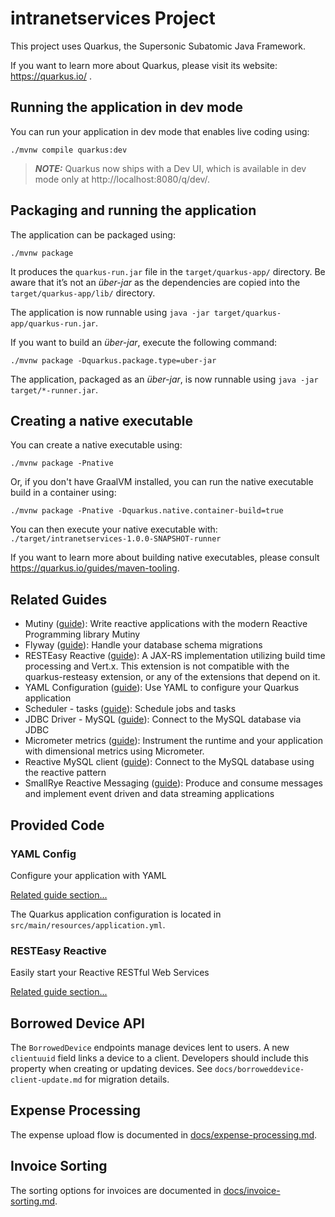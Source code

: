 # intranetservices Project

This project uses Quarkus, the Supersonic Subatomic Java Framework.

If you want to learn more about Quarkus, please visit its website: https://quarkus.io/ .

## Running the application in dev mode

You can run your application in dev mode that enables live coding using:
```shell script
./mvnw compile quarkus:dev
```

> **_NOTE:_**  Quarkus now ships with a Dev UI, which is available in dev mode only at http://localhost:8080/q/dev/.

## Packaging and running the application

The application can be packaged using:
```shell script
./mvnw package
```
It produces the `quarkus-run.jar` file in the `target/quarkus-app/` directory.
Be aware that it’s not an _über-jar_ as the dependencies are copied into the `target/quarkus-app/lib/` directory.

The application is now runnable using `java -jar target/quarkus-app/quarkus-run.jar`.

If you want to build an _über-jar_, execute the following command:
```shell script
./mvnw package -Dquarkus.package.type=uber-jar
```

The application, packaged as an _über-jar_, is now runnable using `java -jar target/*-runner.jar`.

## Creating a native executable

You can create a native executable using: 
```shell script
./mvnw package -Pnative
```

Or, if you don't have GraalVM installed, you can run the native executable build in a container using: 
```shell script
./mvnw package -Pnative -Dquarkus.native.container-build=true
```

You can then execute your native executable with: `./target/intranetservices-1.0.0-SNAPSHOT-runner`

If you want to learn more about building native executables, please consult https://quarkus.io/guides/maven-tooling.

## Related Guides

- Mutiny ([guide](https://quarkus.io/guides/mutiny-primer)): Write reactive applications with the modern Reactive Programming library Mutiny
- Flyway ([guide](https://quarkus.io/guides/flyway)): Handle your database schema migrations
- RESTEasy Reactive ([guide](https://quarkus.io/guides/resteasy-reactive)): A JAX-RS implementation utilizing build time processing and Vert.x. This extension is not compatible with the quarkus-resteasy extension, or any of the extensions that depend on it.
- YAML Configuration ([guide](https://quarkus.io/guides/config#yaml)): Use YAML to configure your Quarkus application
- Scheduler - tasks ([guide](https://quarkus.io/guides/scheduler)): Schedule jobs and tasks
- JDBC Driver - MySQL ([guide](https://quarkus.io/guides/datasource)): Connect to the MySQL database via JDBC
- Micrometer metrics ([guide](https://quarkus.io/guides/micrometer)): Instrument the runtime and your application with dimensional metrics using Micrometer.
- Reactive MySQL client ([guide](https://quarkus.io/guides/reactive-sql-clients)): Connect to the MySQL database using the reactive pattern
- SmallRye Reactive Messaging ([guide](https://quarkus.io/guides/reactive-messaging)): Produce and consume messages and implement event driven and data streaming applications

## Provided Code

### YAML Config

Configure your application with YAML

[Related guide section...](https://quarkus.io/guides/config-reference#configuration-examples)

The Quarkus application configuration is located in `src/main/resources/application.yml`.

### RESTEasy Reactive

Easily start your Reactive RESTful Web Services

[Related guide section...](https://quarkus.io/guides/getting-started-reactive#reactive-jax-rs-resources)

## Borrowed Device API

The `BorrowedDevice` endpoints manage devices lent to users. A new `clientuuid` field links a device to a client. Developers should include this property when creating or updating devices. See `docs/borroweddevice-client-update.md` for migration details.

## Expense Processing

The expense upload flow is documented in [docs/expense-processing.md](docs/expense-processing.md).

## Invoice Sorting

The sorting options for invoices are documented in [docs/invoice-sorting.md](docs/invoice-sorting.md).
